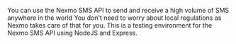You can use the Nexmo SMS API to send and receive a high volume of SMS anywhere in the world  You don't need to worry about local regulations as Nexmo takes care of that for you. This is a testing environment for the Nexmo SMS API using NodeJS and Express.
